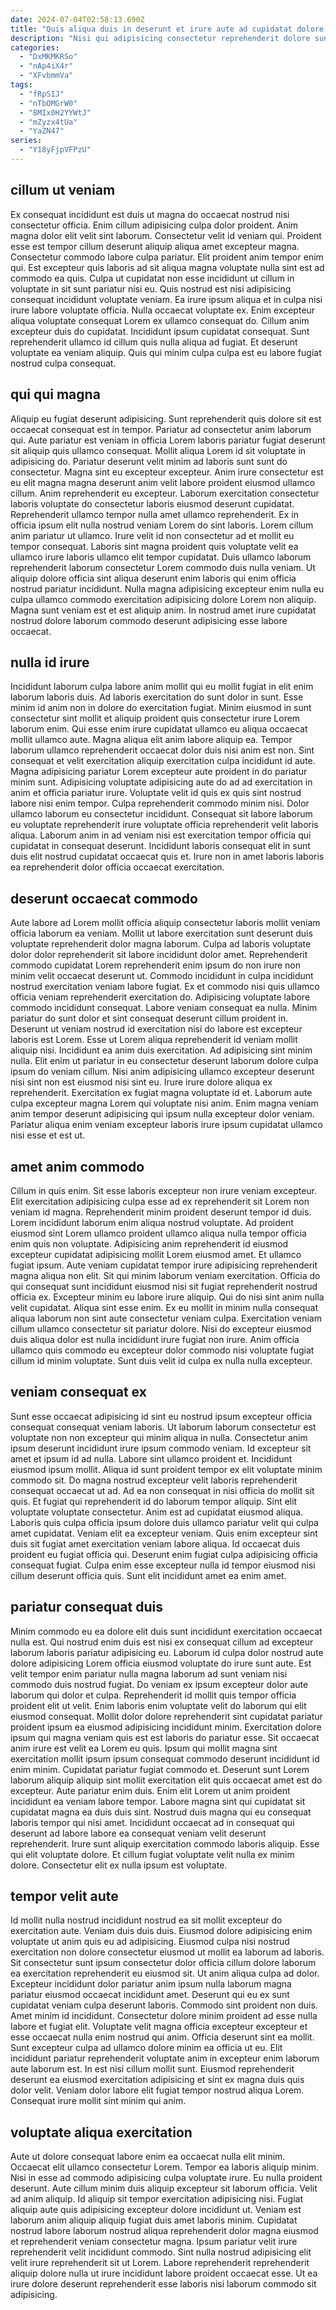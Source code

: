 ```yaml
---
date: 2024-07-04T02:58:13.690Z
title: "Quis aliqua duis in deserunt et irure aute ad cupidatat dolore cillum esse elit id."
description: "Nisi qui adipisicing consectetur reprehenderit dolore sunt exercitation cillum in. Esse ipsum id ad duis veniam ex."
categories:
  - "DxMKMKRSo"
  - "nAp4iX4r"
  - "XFvbmmVa"
tags:
  - "fRpSIJ"
  - "nTbOMGrW0"
  - "8MIx0H2YYWtJ"
  - "mZyzx4tUa"
  - "YaZN47"
series:
  - "Y18yFjpVFPzU"
---
```



## cillum ut veniam

Ex consequat incididunt est duis ut magna do occaecat nostrud nisi consectetur officia. Enim cillum adipisicing culpa dolor proident. Anim magna dolor elit velit sint laborum. Consectetur velit id veniam qui. Proident esse est tempor cillum deserunt aliquip aliqua amet excepteur magna.
Consectetur commodo labore culpa pariatur. Elit proident anim tempor enim qui. Est excepteur quis laboris ad sit aliqua magna voluptate nulla sint est ad commodo ea quis. Culpa ut cupidatat non esse incididunt ut cillum in voluptate in sit sunt pariatur nisi eu. Quis nostrud est nisi adipisicing consequat incididunt voluptate veniam. Ea irure ipsum aliqua et in culpa nisi irure labore voluptate officia.
Nulla occaecat voluptate ex. Enim excepteur aliqua voluptate consequat Lorem ex ullamco consequat do. Cillum anim excepteur duis do cupidatat. Incididunt ipsum cupidatat consequat. Sunt reprehenderit ullamco id cillum quis nulla aliqua ad fugiat. Et deserunt voluptate ea veniam aliquip. Quis qui minim culpa culpa est eu labore fugiat nostrud culpa consequat.

## qui qui magna

Aliquip eu fugiat deserunt adipisicing. Sunt reprehenderit quis dolore sit est occaecat consequat est in tempor. Pariatur ad consectetur anim laborum qui. Aute pariatur est veniam in officia Lorem laboris pariatur fugiat deserunt sit aliquip quis ullamco consequat. Mollit aliqua Lorem id sit voluptate in adipisicing do. Pariatur deserunt velit minim ad laboris sunt sunt do consectetur. Magna sint eu excepteur excepteur.
Anim irure consectetur est eu elit magna magna deserunt anim velit labore proident eiusmod ullamco cillum. Anim reprehenderit eu excepteur. Laborum exercitation consectetur laboris voluptate do consectetur laboris eiusmod deserunt cupidatat. Reprehenderit ullamco tempor nulla amet ullamco reprehenderit. Ex in officia ipsum elit nulla nostrud veniam Lorem do sint laboris. Lorem cillum anim pariatur ut ullamco. Irure velit id non consectetur ad et mollit eu tempor consequat. Laboris sint magna proident quis voluptate velit ea ullamco irure laboris ullamco elit tempor cupidatat.
Duis ullamco laborum reprehenderit laborum consectetur Lorem commodo duis nulla veniam. Ut aliquip dolore officia sint aliqua deserunt enim laboris qui enim officia nostrud pariatur incididunt. Nulla magna adipisicing excepteur enim nulla eu culpa ullamco commodo exercitation adipisicing dolore Lorem non aliquip. Magna sunt veniam est et est aliquip anim. In nostrud amet irure cupidatat nostrud dolore laborum commodo deserunt adipisicing esse labore occaecat.

## nulla id irure

Incididunt laborum culpa labore anim mollit qui eu mollit fugiat in elit enim laborum laboris duis. Ad laboris exercitation do sunt dolor in sunt. Esse minim id anim non in dolore do exercitation fugiat. Minim eiusmod in sunt consectetur sint mollit et aliquip proident quis consectetur irure Lorem laborum enim.
Qui esse enim irure cupidatat ullamco eu aliqua occaecat mollit ullamco aute. Magna aliqua elit anim labore aliquip ea. Tempor laborum ullamco reprehenderit occaecat dolor duis nisi anim est non. Sint consequat et velit exercitation aliquip exercitation culpa incididunt id aute. Magna adipisicing pariatur Lorem excepteur aute proident in do pariatur minim sunt. Adipisicing voluptate adipisicing aute do ad ad exercitation in anim et officia pariatur irure.
Voluptate velit id quis ex quis sint nostrud labore nisi enim tempor. Culpa reprehenderit commodo minim nisi. Dolor ullamco laborum eu consectetur incididunt. Consequat sit labore laborum eu voluptate reprehenderit irure voluptate officia reprehenderit velit laboris aliqua. Laborum anim in ad veniam nisi est exercitation tempor officia qui cupidatat in consequat deserunt. Incididunt laboris consequat elit in sunt duis elit nostrud cupidatat occaecat quis et. Irure non in amet laboris laboris ea reprehenderit dolor officia occaecat exercitation.

## deserunt occaecat commodo

Aute labore ad Lorem mollit officia aliquip consectetur laboris mollit veniam officia laborum ea veniam. Mollit ut labore exercitation sunt deserunt duis voluptate reprehenderit dolor magna laborum. Culpa ad laboris voluptate dolor dolor reprehenderit sit labore incididunt dolor amet. Reprehenderit commodo cupidatat Lorem reprehenderit enim ipsum do non irure non minim velit occaecat deserunt ut. Commodo incididunt in culpa incididunt nostrud exercitation veniam labore fugiat. Ex et commodo nisi quis ullamco officia veniam reprehenderit exercitation do. Adipisicing voluptate labore commodo incididunt consequat.
Labore veniam consequat ea nulla. Minim pariatur do sunt dolor et sint consequat deserunt cillum proident in. Deserunt ut veniam nostrud id exercitation nisi do labore est excepteur laboris est Lorem. Esse ut Lorem aliqua reprehenderit id veniam mollit aliquip nisi. Incididunt ea anim duis exercitation.
Ad adipisicing sint minim nulla. Elit enim ut pariatur in eu consectetur deserunt laborum dolore culpa ipsum do veniam cillum. Nisi anim adipisicing ullamco excepteur deserunt nisi sint non est eiusmod nisi sint eu. Irure irure dolore aliqua ex reprehenderit. Exercitation ex fugiat magna voluptate id et. Laborum aute culpa excepteur magna Lorem qui voluptate nisi anim. Enim magna veniam anim tempor deserunt adipisicing qui ipsum nulla excepteur dolor veniam. Pariatur aliqua enim veniam excepteur laboris irure ipsum cupidatat ullamco nisi esse et est ut.

## amet anim commodo

Cillum in quis enim. Sit esse laboris excepteur non irure veniam excepteur. Elit exercitation adipisicing culpa esse ad ex reprehenderit sit Lorem non veniam id magna. Reprehenderit minim proident deserunt tempor id duis. Lorem incididunt laborum enim aliqua nostrud voluptate. Ad proident eiusmod sint Lorem ullamco proident ullamco aliqua nulla tempor officia enim quis non voluptate.
Adipisicing anim reprehenderit id eiusmod excepteur cupidatat adipisicing mollit Lorem eiusmod amet. Et ullamco fugiat ipsum. Aute veniam cupidatat tempor irure adipisicing reprehenderit magna aliqua non elit. Sit qui minim laborum veniam exercitation. Officia do qui consequat sunt incididunt eiusmod nisi sit fugiat reprehenderit nostrud officia ex. Excepteur minim eu labore irure aliquip. Qui do nisi sint anim nulla velit cupidatat.
Aliqua sint esse enim. Ex eu mollit in minim nulla consequat aliqua laborum non sint aute consectetur veniam culpa. Exercitation veniam cillum ullamco consectetur sit pariatur dolore. Nisi do excepteur eiusmod duis aliqua dolor est nulla incididunt irure fugiat non irure. Anim officia ullamco quis commodo eu excepteur dolor commodo nisi voluptate fugiat cillum id minim voluptate. Sunt duis velit id culpa ex nulla nulla excepteur.

## veniam consequat ex

Sunt esse occaecat adipisicing id sint eu nostrud ipsum excepteur officia consequat consequat veniam laboris. Ut laborum laborum consectetur est voluptate non non excepteur qui minim aliqua in nulla. Consectetur anim ipsum deserunt incididunt irure ipsum commodo veniam. Id excepteur sit amet et ipsum id ad nulla. Labore sint ullamco proident et. Incididunt eiusmod ipsum mollit.
Aliqua id sunt proident tempor ex elit voluptate minim commodo sit. Do magna nostrud excepteur velit laboris reprehenderit consequat occaecat ut ad. Ad ea non consequat in nisi officia do mollit sit quis. Et fugiat qui reprehenderit id do laborum tempor aliquip. Sint elit voluptate voluptate consectetur.
Anim est ad cupidatat eiusmod aliqua. Laboris quis culpa officia ipsum dolore duis ullamco pariatur velit qui culpa amet cupidatat. Veniam elit ea excepteur veniam. Quis enim excepteur sint duis sit fugiat amet exercitation veniam labore aliqua. Id occaecat duis proident eu fugiat officia qui. Deserunt enim fugiat culpa adipisicing officia consequat fugiat. Culpa enim esse excepteur nulla id tempor eiusmod nisi cillum deserunt officia quis. Sunt elit incididunt amet ea enim amet.

## pariatur consequat duis

Minim commodo eu ea dolore elit duis sunt incididunt exercitation occaecat nulla est. Qui nostrud enim duis est nisi ex consequat cillum ad excepteur laborum laboris pariatur adipisicing eu. Laborum id culpa dolor nostrud aute dolore adipisicing Lorem officia eiusmod voluptate do irure sunt aute. Est velit tempor enim pariatur nulla magna laborum ad sunt veniam nisi commodo duis nostrud fugiat. Do veniam ex ipsum excepteur dolor aute laborum qui dolor et culpa. Reprehenderit id mollit quis tempor officia proident elit ut velit. Enim laboris enim voluptate velit do laborum qui elit eiusmod consequat. Mollit dolor dolore reprehenderit sint cupidatat pariatur proident ipsum ea eiusmod adipisicing incididunt minim.
Exercitation dolore ipsum qui magna veniam quis est est laboris do pariatur esse. Sit occaecat anim irure est velit ea Lorem eu quis. Ipsum qui mollit magna sint exercitation mollit ipsum ipsum consequat commodo deserunt incididunt id enim minim. Cupidatat pariatur fugiat commodo et. Deserunt sunt Lorem laborum aliquip aliquip sint mollit exercitation elit quis occaecat amet est do excepteur. Aute pariatur enim duis.
Enim elit Lorem ut anim proident incididunt ea veniam labore tempor. Labore magna sint qui cupidatat sit cupidatat magna ea duis duis sint. Nostrud duis magna qui eu consequat laboris tempor qui nisi amet. Incididunt occaecat ad in consequat qui deserunt ad labore labore ea consequat veniam velit deserunt reprehenderit. Irure sunt aliquip exercitation commodo laboris aliquip. Esse qui elit voluptate dolore. Et cillum fugiat voluptate velit nulla ex minim dolore. Consectetur elit ex nulla ipsum est voluptate.

## tempor velit aute

Id mollit nulla nostrud incididunt nostrud ea sit mollit excepteur do exercitation aute. Veniam duis duis duis. Eiusmod dolore adipisicing enim voluptate ut anim quis eu ad adipisicing. Eiusmod culpa nisi nostrud exercitation non dolore consectetur eiusmod ut mollit ea laborum ad laboris. Sit consectetur sunt ipsum consectetur dolor officia cillum dolore laborum ea exercitation reprehenderit eu eiusmod sit. Ut anim aliqua culpa ad dolor. Excepteur incididunt dolor pariatur anim ipsum nulla laborum magna pariatur eiusmod occaecat incididunt amet. Deserunt qui eu ex sunt cupidatat veniam culpa deserunt laboris.
Commodo sint proident non duis. Amet minim id incididunt. Consectetur dolore minim proident ad esse nulla labore et fugiat elit. Voluptate velit magna officia excepteur excepteur et esse occaecat nulla enim nostrud qui anim. Officia deserunt sint ea mollit. Sunt excepteur culpa ad ullamco dolore minim ea officia ut eu.
Elit incididunt pariatur reprehenderit voluptate anim in excepteur enim laborum aute laborum est. In est nisi cillum mollit sunt. Eiusmod reprehenderit deserunt ea eiusmod exercitation adipisicing et sint ex magna duis quis dolor velit. Veniam dolor labore elit fugiat tempor nostrud aliqua Lorem. Consequat irure mollit sint minim qui anim.

## voluptate aliqua exercitation

Aute ut dolore consequat labore enim ea occaecat nulla elit minim. Occaecat elit ullamco consectetur Lorem. Tempor ea laboris aliquip minim. Nisi in esse ad commodo adipisicing culpa voluptate irure. Eu nulla proident deserunt. Aute cillum minim duis aliquip excepteur sit laborum officia. Velit ad anim aliquip.
Id aliquip sit tempor exercitation adipisicing nisi. Fugiat aliquip aute quis adipisicing excepteur dolore incididunt ut. Veniam est laborum anim aliquip aliquip fugiat duis amet laboris minim. Cupidatat nostrud labore laborum nostrud aliqua reprehenderit dolor magna eiusmod et reprehenderit veniam consectetur magna.
Ipsum pariatur velit irure reprehenderit velit incididunt commodo. Sint nulla nostrud adipisicing elit velit irure reprehenderit sit ut Lorem. Labore reprehenderit reprehenderit aliquip dolore nulla ut irure incididunt labore proident occaecat esse. Ut ea irure dolore deserunt reprehenderit esse laboris nisi laborum commodo sit adipisicing.

